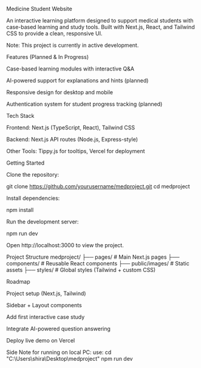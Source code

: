 Medicine Student Website

An interactive learning platform designed to support medical students with case-based learning and study tools. Built with Next.js, React, and Tailwind CSS to provide a clean, responsive UI.

Note: This project is currently in active development.

Features (Planned & In Progress)

Case-based learning modules with interactive Q&A

AI-powered support for explanations and hints (planned)

Responsive design for desktop and mobile

Authentication system for student progress tracking (planned)

Tech Stack

Frontend: Next.js (TypeScript, React), Tailwind CSS

Backend: Next.js API routes (Node.js, Express-style)

Other Tools: Tippy.js for tooltips, Vercel for deployment

Getting Started

Clone the repository:

git clone https://github.com/yourusername/medproject.git
cd medproject


Install dependencies:

npm install


Run the development server:

npm run dev


Open http://localhost:3000
 to view the project.

Project Structure
medproject/
  ├── pages/          # Main Next.js pages
  ├── components/     # Reusable React components
  ├── public/images/  # Static assets
  ├── styles/         # Global styles (Tailwind + custom CSS)

Roadmap

 Project setup (Next.js, Tailwind)

 Sidebar + Layout components

 Add first interactive case study

 Integrate AI-powered question answering

 Deploy live demo on Vercel

Side Note for running on local PC:
use: cd "C:\Users\shira\Desktop\medproject"
npm run dev